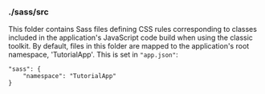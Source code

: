 ### ./sass/src

This folder contains Sass files defining CSS rules corresponding to classes
included in the application's JavaScript code build when using the classic toolkit.
By default, files in this folder are mapped to the application's root namespace, 'TutorialApp'.
This is set in `"app.json"`:

    "sass": {
        "namespace": "TutorialApp"
    }